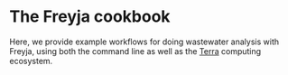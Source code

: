# The Freyja cookbook
Here, we provide example workflows for doing wastewater analysis with Freyja, using both the command line as well as the [Terra](https://terra.bio/) computing ecosystem. 
